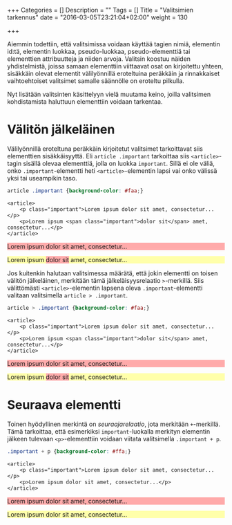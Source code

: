 +++
Categories = []
Description = ""
Tags = []
Title = "Valitsimien tarkennus"
date = "2016-03-05T23:21:04+02:00"
weight = 130

+++

Aiemmin todettiin, että valitsimissa voidaan käyttää tagien nimiä,
elementin id:tä, elementin luokkaa, pseudo-luokkaa, pseudo-elementtiä
tai elementtien attribuutteja ja niiden arvoja. Valitsin koostuu
näiden yhdistelmistä, joissa samaan elementtiin viittaavat osat
on kirjoitettu yhteen, sisäkkäin olevat elementit välilyönnillä
eroteltuina peräkkäin ja rinnakkaiset vaihtoehtoiset valitsimet
samalle säännölle on eroteltu pilkulla.

Nyt lisätään valitsinten käsittelyyn vielä muutama keino, joilla
valitsimen kohdistamista haluttuun elementtiin voidaan tarkentaa.

Välitön jälkeläinen
===================

Välilyönnillä eroteltuna peräkkäin kirjoitetut valitsimet tarkoittavat
siis elementtien sisäkkäisyyttä. Eli `article .important` tarkoittaa
siis `<article>`-tagin sisällä olevaa elementtiä, jolla on luokka `important`.
Sillä ei ole väliä, onko `.important`-elementti heti `<article>`-elementin
lapsi vai onko välissä yksi tai useampikin taso.

```css
article .important {background-color: #faa;}
```
```
<article>
    <p class="important">Lorem ipsum dolor sit amet, consectetur...</p>
    <p>Lorem ipsum <span class="important">dolor sit</span> amet, consectetur...</p>
</article>
```
<div class="html-example">
<style type="text/css" scoped>
article .important {background-color: #faa;}
</style>
<article>
    <p class="important">Lorem ipsum dolor sit amet, consectetur...</p>
    <p>Lorem ipsum <span class="important">dolor sit</span> amet, consectetur...</p>
</article>
</div>

Jos kuitenkin halutaan valitsimessa määrätä, että jokin elementti on toisen
välitön jälkeläinen, merkitään tämä jälkeläisyysrelaatio `>`-merkillä.
Siis välittömästi `<article>`-elementin lapsena oleva `.important`-elementti
valitaan valitsimella `article > .important`.

```css
article > .important {background-color: #faa;}
```
```
<article>
    <p class="important">Lorem ipsum dolor sit amet, consectetur...</p>
    <p>Lorem ipsum <span class="important">dolor sit</span> amet, consectetur...</p>
</article>
```
<div class="html-example">
<style type="text/css" scoped>
article > .important {background-color: #faa;}
</style>
<article>
    <p class="important">Lorem ipsum dolor sit amet, consectetur...</p>
    <p>Lorem ipsum <span class="important">dolor sit</span> amet, consectetur...</p>
</article>
</div>


Seuraava elementti
==================

Toinen hyödyllinen merkintä on *seuraajarelaatio*, jota merkitään `+`-merkillä.
Tämä tarkoittaa, että esimerkiksi `important`-luokalla merkityn elementin jälkeen tulevaan
`<p>`-elementtiin voidaan viitata valitsimella `.important + p`.

```css
.important + p {background-color: #ffa;}
```
```
<article>
    <p class="important">Lorem ipsum dolor sit amet, consectetur...</p>
    <p>Lorem ipsum dolor sit amet, consectetur...</p>
</article>
```
<div class="html-example">
<style type="text/css" scoped>
.important + p {background-color: #ffa;}
</style>
<article>
    <p class="important">Lorem ipsum dolor sit amet, consectetur...</p>
    <p>Lorem ipsum dolor sit amet, consectetur...</p>
</article>
</div>

